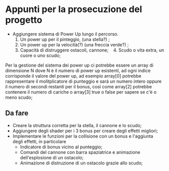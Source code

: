 # Appunti per la prosecuzione del progetto
* Aggiungere sistema di Power Up lungo il percorso.
    1. Un power up per il pinteggio, (una stella?) ;
    2. Un power up per la velocità(?) (una freccia verde?) ;
    3. Capacità di distruggere ostacoli, cannone;
    4. Scudo o vita extra, un cuore o uno scudo;

Per la gestione del sistema dei power up ci potrebbe essere un array di dimensione N dove N è il numero di power up esistenti, ad ogni indice corrisponde il valore del power up, ad esempio array[0] potrebbe rappresentare il molitplicatore di punteggio e sarà un numero intero oppure il numero di secondi restanti per il bonus, così come array[2] potrebbe contenere il numero di cariche o array[3] true o false per sapere se c'è o meno scudo;

## Da fare
* Creare la struttura corretta per la stella, il cannone e lo scudo;
* Aggiungere degli shader per i 3 bonus per creare degli effetti migliori;
* Implementare le funzioni per la collisione con un bonus e l'aggiunta degli effetti, in particolare
    * Indicatore di bonus vicino al punteggio;
    * Comandi del cannone con barra spaziatrice e animazione dell'esplosione di un ostacolo;
    * Animazione di distruzione di un ostacolo grazie allo scudo;
